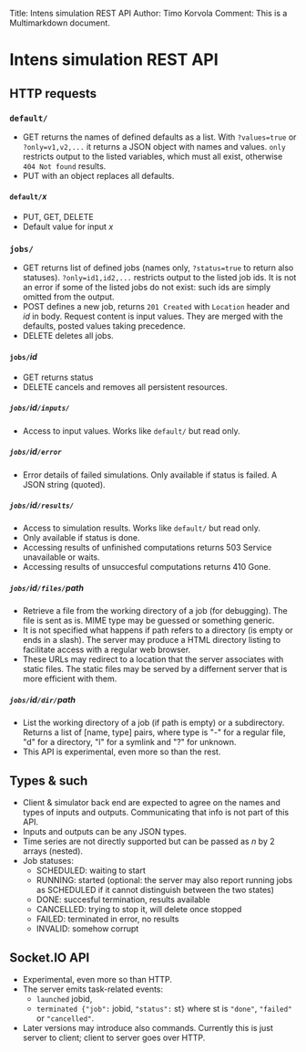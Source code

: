 Title: Intens simulation REST API
Author: Timo Korvola
Comment: This is a Multimarkdown document.

# Intens simulation REST API

## HTTP requests

### `default/`

- GET returns the names of defined defaults as a list.  With
  `?values=true` or `?only=v1,v2,...` it returns a JSON object with
  names and values.  `only` restricts output to the listed variables,
  which must all exist, otherwise `404 Not found` results.
- PUT with an object replaces all defaults.

#### `default/`*x*

- PUT, GET, DELETE
- Default value for input *x*

### `jobs/`

- GET returns list of defined jobs (names only, `?status=true` to
  return also statuses).  `?only=id1,id2,...` restricts output to the
  listed job ids.  It is not an error if some of the listed jobs do not exist:
  such ids are simply omitted from the output.
- POST defines a new job, returns `201 Created` with `Location` header
  and *id* in body.  Request content is input values.  They are merged
  with the defaults, posted values taking precedence.
- DELETE deletes all jobs.

#### `jobs/`*id*

- GET returns status
- DELETE cancels and removes all persistent resources.

##### `jobs/`*id*`/inputs/`

- Access to input values.  Works like `default/` but read only.

##### `jobs/`*id*`/error`

- Error details of failed simulations.  Only available if status is
  failed.  A JSON string (quoted).

##### `jobs/`*id*`/results/`

- Access to simulation results.  Works like `default/` but read only.
- Only available if status is done.
- Accessing results of unfinished computations returns 503 Service
  unavailable or waits.
- Accessing results of unsuccesful computations returns 410 Gone.

##### `jobs/`*id*`/files/`*path*

- Retrieve a file from the working directory of a job (for debugging).
  The file is sent as is.  MIME type may be guessed or something
  generic.
- It is not specified what happens if path refers to a directory (is
  empty or ends in a slash).  The server may produce a HTML directory
  listing to facilitate access with a regular web browser.
- These URLs may redirect to a location that the server associates
  with static files.  The static files may be served by a differnent
  server that is more efficient with them.

##### `jobs/`*id*`/dir/`*path*

- List the working directory of a job (if path is empty) or a
  subdirectory.  Returns a list of [name, type]
  pairs, where type is "-" for a regular file, "d" for a
  directory, "l" for a symlink and "?" for unknown.
- This API is experimental, even more so than the rest.

## Types & such

- Client & simulator back end are expected to agree on the names and
  types of inputs and outputs.  Communicating that info is not part of
  this API.
- Inputs and outputs can be any JSON types.
- Time series are not directly supported but can be passed as *n* by 2
  arrays (nested).
- Job statuses:
    * SCHEDULED: waiting to start
    * RUNNING: started (optional: the server may also report running
      jobs as SCHEDULED if it cannot distinguish between the two states)
    * DONE: succesful termination, results available
    * CANCELLED: trying to stop it, will delete once stopped
    * FAILED: terminated in error, no results
    * INVALID: somehow corrupt

## Socket.IO API

- Experimental, even more so than HTTP.
- The server emits task-related events:
    * `launched` jobid,
    * `terminated {"job":` jobid, `"status":` st`}` where st is
      `"done"`, `"failed"` or `"cancelled"`.
- Later versions may introduce also commands.  Currently this is just
  server to client; client to server goes over HTTP.
